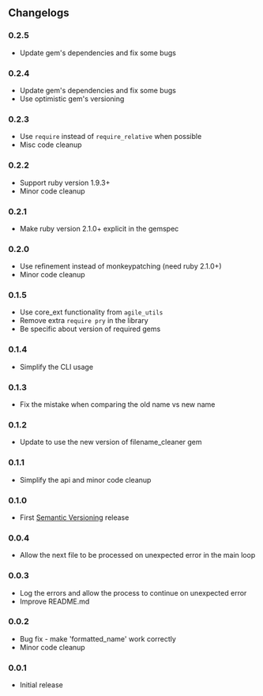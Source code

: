 ## Changelogs

### 0.2.5

- Update gem's dependencies and fix some bugs

### 0.2.4

- Update gem's dependencies and fix some bugs
- Use optimistic gem's versioning

### 0.2.3

- Use `require` instead of `require_relative` when possible
- Misc code cleanup

### 0.2.2

- Support ruby version 1.9.3+
- Minor code cleanup

### 0.2.1

- Make ruby version 2.1.0+ explicit in the gemspec

### 0.2.0

- Use refinement instead of monkeypatching (need ruby 2.1.0+)
- Minor code cleanup

### 0.1.5

- Use core_ext functionality from `agile_utils`
- Remove extra `require pry` in the library
- Be specific about version of required gems

### 0.1.4

- Simplify the CLI usage

### 0.1.3

- Fix the mistake when comparing the old name vs new name

### 0.1.2

- Update to use the new version of filename_cleaner gem

### 0.1.1

- Simplify the api and minor code cleanup

### 0.1.0

- First [Semantic Versioning][] release

### 0.0.4

- Allow the next file to be processed on unexpected error in the main loop

### 0.0.3

- Log the errors and allow the process to continue on unexpected error
- Improve README.md

### 0.0.2

- Bug fix - make 'formatted_name' work correctly
- Minor code cleanup

### 0.0.1

- Initial release

[Semantic Versioning]: http://semver.org
